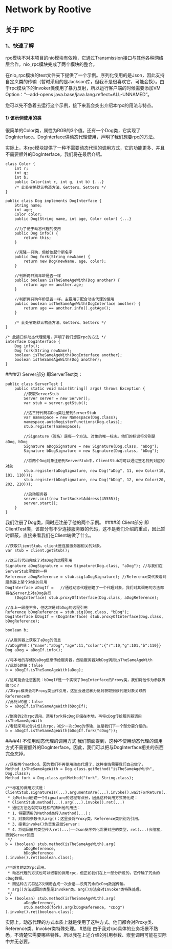 # Network by Rootive
## 关于 RPC
### 1、快速了解
rpc模块不对本项目的nio模块有依赖，它通过Transmission接口与其他各种网络层合作。nio_rpc模块完成了两个模块的整合。

在nio_rpc模块的test文件夹下提供了一个示例。序列化使用的是Json，因此支持自定义类的传输（暂时采用的是Jackson库，但我不是很喜欢它，可能会换）。由于rpc模块下的Invoker类使用了暴力反射，所以运行客户端的时候需要添加VM Option：“--add-opens java.base/java.lang.reflect=ALL-UNNAMED”。

您可以先不急着去运行这个示例，接下来我会突出介绍本rpc的用法与特点。
#### 1) 该示例使用的类
很简单的Color类，属性为RGB的3个值。还有一个Dog类，它实现了DogInterface。DogInterface供动态代理使用，声明了我们想要rpc的方法。

实际上，本rpc模块提供了一种不需要动态代理的调用方式，它的功能更多、并且不需要额外的DogInterface，我们将在最后介绍。

    class Color {
        int r;
        int g;
        int b;
        public Color(int r, int g, int b) {...}
        /* 此处省略默认构造方法、Getters、Setters */
    }

    public class Dog implements DogInterface {
        String name;
        int age;
        Color color;
        public Dog(String name, int age, Color color) {...}

        //为了便于动态代理的使用
        public Dog info() {
            return this;
        }

        //克隆一只狗，但给他起个新名字
        public Dog fork(String newName) {
            return new Dog(newName, age, color);
        }

        //判断两只狗年龄是否一样
        public boolean isTheSameAgeWith(Dog another) {
            return age == another.age;
        }

        //判断两只狗年龄是否一样。主要用于配合动态代理的使用
        public boolean isTheSameAgeWith(DogInterface another) {
            return age == another.info().getAge();
        }

        /* 此处省略默认构造方法、Getters、Setters */
    }
    
    /* 此接口供动态代理使用，声明了我们想要rpc的方法 */
    interface DogInterface {
        Dog info();
        Dog fork(String newName);
        boolean isTheSameAgeWith(DogInterface another);
        boolean isTheSameAgeWith(Dog another);
    }
####2) Server部分
即ServerTest类：

    public class ServerTest {
        public static void main(String[] args) throws Exception {
            //获取ServerStub
            Server server = new Server();
            var stub = server.getStub(); 
    
            //这三行代码将Dog类注册到ServerStub
            var namespace = new Namespace(Dog.class);
            namespace.autoRegisterFunctions(Dog.class);
            stub.register(namespace); 
    
            //Signature（签名）是每一个方法、对象的唯一标志。他们的标识符分别是aDog、bDog
            Signature aDogSignature = new Signature(Dog.class, "aDog");
            Signature bDogSignature = new Signature(Dog.class, "bDog");
    
            //将两个Dog对象注册到ServerStub中，ClientStub将可以通过签名找到对应的对象
            stub.register(aDogSignature, new Dog("aDog", 11, new Color(10, 101, 110)));
            stub.register(bDogSignature, new Dog("bDog", 12, new Color(20, 202, 220)));
    
            //启动服务器
            server.init(new InetSocketAddress(45555));
            server.start();
        }
    }
我们注册了Dog类，同时还注册了他的两个示例。
####3) Client部分
即ClientTest类，该部分有不少连接服务器的代码，这不是我们介绍的重点，因此暂时屏蔽。直接来看我们在Client端做了什么。

    //获取ClientStub。client是连接服务器相关的对象。
    var stub = client.getStub();

    //这三行代码完成了对aDog的远程引用
    Signature aDogSignature = new Signature(Dog.class, "aDog"); //与我们在ServerStub里做的一样
    Reference aDogReference = stub.sig(aDogSignature); //Reference类代表着对服务器上某个对象的引用
    DogInterface aDogIf =   //通过动态代理创建了一个代理对象，我们对其调用的方法都将在Server上对aDog执行
        (DogInterface) stub.proxyOfInterface(Dog.class, aDogReference); 

    //与上一段差不多，但这次是对bDog的远程引用
    Reference bDogReference = stub.sig(Dog.class, "bDog");
    DogInterface bDogIf = (DogInterface) stub.proxyOfInterface(Dog.class, bDogReference);

    boolean b;
    
    //从服务器上获取了aDog的信息 
    //aDog的值：{"name":"aDog","age":11,"color":{"r":10,"g":101,"b":110}}
    Dog aDog = aDogIf.info(); 
    
    //将本地的存储的aDog信息传给服务器，然后服务器对bDog调用isTheSameAgeWith
    //此处b的值：false
    b = bDogIf.isTheSameAgeWith(aDog); 
    
    //这可能会让您困扰：bDogIf是一个实现了DogInterface的Proxy类，我们将他作为参数传给rpc？
    //本rpc模块会将Proxy类当作引用，这里会通过暴力反射获取到该代理对象关联的Reference类
    //此处b的值：false
    b = aDogIf.isTheSameAgeWith(bDogIf); 

    //嵌套的2次rpc调用，调用fork将cDog存储在本地，再将cDog传给服务器调用isTheSameAgeWith
    //看起来可以合并成1次rpc，减少一次cDog的传输，这是我们下一个部分要介绍的。
    b = aDogIf.isTheSameAgeWith(bDogIf.fork("cDog"));
####4) 不使用动态代理的调用方式
我们前面提到，这种不使用动态代理的调用方式不需要额外的DogInterface。因此，我们可以把与DogInterface相关的东西完全忘掉。

    //获取两个method。因为我们不再使用动态代理了，这种事情需要我们自己做了。
    Method isTheSameAgeWith = Dog.class.getMethod("isTheSameAgeWith", Dog.class);
    Method fork = Dog.class.getMethod("fork", String.class);
    
    /**标准的调用方式是：ClientStub.signatureIs(...).argumentsAre(...).invoke().waitForReturn(...)
     * 为Method创建一个Signature的过程有点长，因此这种调用方式简化成：
     * ClientStub.method(...).arg(...).invoke().ret(...)
     * 通过方法名就可以轻松的猜出他的用法：
     * 1、将要调用的Method类传入method(...)；
     * 2、对象和参数传入arg()；这里会将Proxy类、Reference类识别为引用。
     * 3、接着invoke()负责发送给Server；
     * 4、将返回值的类型传入ret(...)——Json反序列化需要对应的类型，ret(...)会阻塞，直到Server回应
     */
    b = (boolean) stub.method(isTheSameAgeWith).arg(
            aDogReference,
            bDogReference
    ).invoke().ret(boolean.class);

    /**嵌套的2次rpc调用。
     * 动态代理的方式也可以嵌套的调用rpc，但正如我们在上一部分所说的，它传输了冗余的cDog数据。
     * 而这种方式将这2次调用合成一次会话——没有冗余的cDog数据传输。
     * arg()方法返回的类型是Invoker类。arg()方法会对Invoker类特殊处理。
     */
    b = (boolean) stub.method(isTheSameAgeWith).arg(
            aDogReference,
            stub.method(fork).arg(bDogReference, "cDog")
    ).invoke().ret(boolean.class);
实际上，动态代理的方式本质上就是使用了这种方式。他们都会对Proxy类、Reference类、Invoker类特殊处理。
#总结
由于我对rpc具体的业务场景不熟悉，不清楚它需要哪些特性。所以我在上述介绍的引用参数、嵌套调用可能在实际中并无必要。